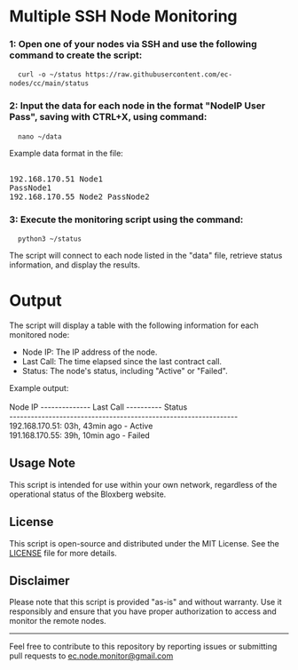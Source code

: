 # Multiple SSH Node Monitoring

 ### 1: Open one of your nodes via SSH and use the following command to create the script:
 <pre> <code id="copy-command"> curl -o ~/status https://raw.githubusercontent.com/ec-nodes/cc/main/status </code> </pre>

 ### 2: Input the data for each node in the format "NodeIP User Pass", saving with CTRL+X, using command:
 <pre> <code id="copy-command"> nano ~/data </code> </pre>
 
  Example data format in the file:<br> <pre> <br>192.168.170.51 Node1 PassNode1<br>192.168.170.55 Node2 PassNode2 </pre>

 ### 3: Execute the monitoring script using the command:
  <pre> <code id="copy-command"> python3 ~/status </code> </pre>
 
   The script will connect to each node listed in the "data" file, retrieve status information, and display the results.

# Output

The script will display a table with the following information for each monitored node:

- Node IP: The IP address of the node.
- Last Call: The time elapsed since the last contract call.
- Status: The node's status, including "Active" or "Failed".

Example output:
<br><br>Node IP -------------- Last Call ---------- Status
<br>----------------------------------------------------------------
<br>192.168.170.51: 03h, 43min ago - Active
<br>191.168.170.55: 39h, 10min ago - Failed


## Usage Note

This script is intended for use within your own network, regardless of the operational status of the Bloxberg website.

## License

This script is open-source and distributed under the MIT License. See the [LICENSE](LICENSE) file for more details.

## Disclaimer

Please note that this script is provided "as-is" and without warranty. Use it responsibly and ensure that you have proper authorization to access and monitor the remote nodes.

---

Feel free to contribute to this repository by reporting issues or submitting pull requests to ec.node.monitor@gmail.com
